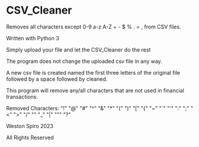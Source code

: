 # CSV_Cleaner
Removes all characters except 0-9 a-z A-Z + - $ % . = , from CSV files.

Written with Python 3

Simply upload your file and let the CSV_Cleaner do the rest

The program does not change the uploaded csv file in any way.

A new csv file is created named the first three letters of the original file followed by a space followed by cleaned.

This program will remove any/all characters that are not used in financial transactions.

Removed Characters:
"!"
"@"
"#"
"^"
"&"
"*"
"("
")"
"["
"{"
"~"
"`"
"'"
":"
";"
"<"
">"
"/"
"\"
"_"
"|"
"""
"?"

Weston Spiro 2023

All Rights Reserved
